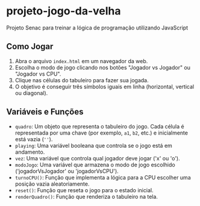 # projeto-jogo-da-velha
Projeto Senac para treinar a lógica de programação utilizando JavaScript


## Como Jogar

1. Abra o arquivo `index.html` em um navegador da web.
2. Escolha o modo de jogo clicando nos botões "Jogador vs Jogador" ou "Jogador vs CPU".
3. Clique nas células do tabuleiro para fazer sua jogada.
4. O objetivo é conseguir três símbolos iguais em linha (horizontal, vertical ou diagonal).

## Variáveis e Funções

- `quadro`: Um objeto que representa o tabuleiro do jogo. Cada célula é representada por uma chave (por exemplo, `a1`, `b2`, etc.) e inicialmente está vazia (`''`).
- `playing`: Uma variável booleana que controla se o jogo está em andamento.
- `vez`: Uma variável que controla qual jogador deve jogar ('x' ou 'o').
- `modoJogo`: Uma variável que armazena o modo de jogo escolhido ('jogadorVsJogador' ou 'jogadorVsCPU').
- `turnoCPU()`: Função que implementa a lógica para a CPU escolher uma posição vazia aleatoriamente.
- `reset()`: Função que reseta o jogo para o estado inicial.
- `renderQuadro()`: Função que renderiza o tabuleiro na tela.
